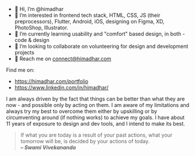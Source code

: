 - 👋 Hi, I’m @himadhar
- 👀 I’m interested in frontend tech stack, HTML, CSS, JS (their preprocessors), Flutter, Android, iOS, designing on Figma, XD, PhotoShop, Illustrator.
- 🌱 I’m currently learning usability and "comfort" based design, in both - code & design
- 💞️ I’m looking to collaborate on volunteering for design and development projects
- 📧 Reach me on connect@himadhar.com

Find me on:
- https://himadhar.com/portfolio
- https://www.linkedin.com/in/himadhar/

I am always driven by the fact that things can be better than what they are now - and possible only by acting on them. 
I am aware of my limitations and always try my best to overcome them either by upskilling or by circumventing around (if nothing works) to achieve my goals.
I have about 11 years of exposure to design and dev tools, and I intend to make its best.


> If what you are today is a result of your past actions, what your tomorrow will be, is decided by your actions of today. <br/>
**– _Swami Vivekananda_**
